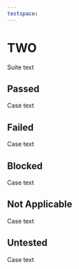 ```yaml
---
testspace:
---
```

# TWO
Suite text
## Passed
Case text
## Failed
Case text
## Blocked
Case text
## Not Applicable
Case text
## Untested
Case text
